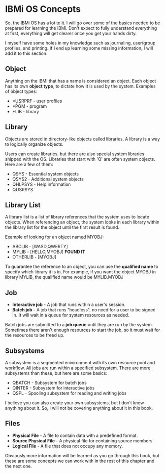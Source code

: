 # IBMi OS Concepts

So, the IBMi OS has a lot to it.
I will go over some of the basics needed to be prepared for learning the IBMi.
Don't expect to fully understand everything at first, everything will get clearer
once you get your hands dirty.


I myself have some holes in my knowledge such as journaling, user/group profiles, and printing.
If I end up learning some missing information, I will add it to this section.


## Object
Anything on the IBMi that has a name is considered an object.
Each object has its own **object type**, to dictate how it is used by the system.
Examples of object types:
* *USRPRF - user profiles
* *PGM - program
* *LIB - library


## Library
Objects are stored in directory-like objects called libraries.
A library is a way to logically organize objects.

Users can create libraries, but there are also special system libraries shipped with the OS.
Libraries that start with 'Q' are often system objects.
Here are a few of them:
* QSYS - Essential system objects
* QSYS2 - Additional system objects
* QHLPSYS - Help information
* QUSRSYS


## Library List
A library list is a list of library references that the system uses to locate objects.
When referencing an object, the system looks in each library within the library list
for the object until the first result is found.

Example of looking for an object named MYOBJ:
* ABCLIB - [WASD,QWERTY]
* MYLIB - [HELLO,MYOBJ] **FOUND IT**
* OTHERLIB - [MYOBJ]

To guarantee the reference to an object, you can use the **qualified name** to specify which library it is in.
For example, if you want the object MYOBJ in library MYLIB, the qualified name would be MYLIB.MYOBJ


## Job
* **Interactive job** - A job that runs within a user's session.
* **Batch job** - A job that runs "headless", no need for a user to be signed in. It will wait in a queue for system resources as needed.

Batch jobs are submitted to a **job queue** until they are run by the system.
Sometimes there aren't enough resources to start the job, so it must wait for the resources to be freed up.


## Subsystems
A subsystem is a segmented enivironment with its own resource pool and workflow.
All jobs are run within a specified subsystem.
There are more subsystems than these, but here are some basics:
* QBATCH - Subsystem for batch jobs
* QINTER - Subsystem for interactive jobs
* QSPL - Spooling subsystem for reading and writing jobs

I believe you can also create your own subsystems, but I don't know anything about it.
So, I will not be covering anything about it in this book.


## Files
* **Physical File** - A file to contain data with a predefined format.
* **Source Physical File** - A physical file for containing source members. 
* **Logical File** - A file that does not occupy any memory. 


Obviously more information will be learned as you go through this book,
but these are some concepts we can work with in the rest of this chapter and the next one.

